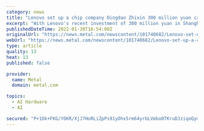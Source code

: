 ```yaml
---
category: news
title: "Lenovo set up a chip company Dingdao Zhixin 300 million yuan can make a big splash?"
excerpt: "With Lenovo's recent investment of 300 million yuan in Shanghai to set up Dingdao Smart Core, its recent semiconductor investment action has finally been \"out of the clouds to see the sun.\" Tianyan survey data show that from the end of December 2021 to late January 2022,"
publishedDateTime: 2022-01-30T16:54:00Z
originalUrl: "https://news.metal.com/newscontent/101740682/Lenovo-set-up-a-chip-company-Dingdao-Zhixin-300-million-yuan-can-make-a-big-splash/"
webUrl: "https://news.metal.com/newscontent/101740682/Lenovo-set-up-a-chip-company-Dingdao-Zhixin-300-million-yuan-can-make-a-big-splash/"
type: article
quality: 13
heat: 13
published: false

provider:
  name: Metal
  domain: metal.com

topics:
  - AI Hardware
  - AI

secured: "P+1Ok+FKG/YOKR/XjJ7HoRLiZpPs91yOhx5rm64yrbLVmbo0TKruDJziqoQym5CWiU/2+mr9DaadHBA5rPWmDFFDFp5TkT21d+slNwyVCDxPYTBevj0dul7dAPs77OMT0ycSkCuZ1tJNNbx12M/RX1t+IvHu9BVb+rhwcMau98dhQ3eSWIOw7/Atw4eM4QZJFfKb919YKcA+rhawMrsht/NuC63a81MuAoLbV0hWhx6NeMpMO1NF7X/iC5Rz2VnMKYEzYz5uCQLDvcB/QNHeYURWR9+j2KRAgKxAUVmokzNz3cAr1zVHbqGNOFCBh/pS4ICfL4eiYhGHoDu7LP1IEeCLs9LNBYCidJoTAy2IXAo=;gAyB39QKACgS6sFAn2hMZA=="
---
```


